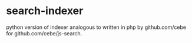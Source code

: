 # search-indexer

python version of indexer analogous to written in php by github.com/cebe for github.com/cebe/js-search.
